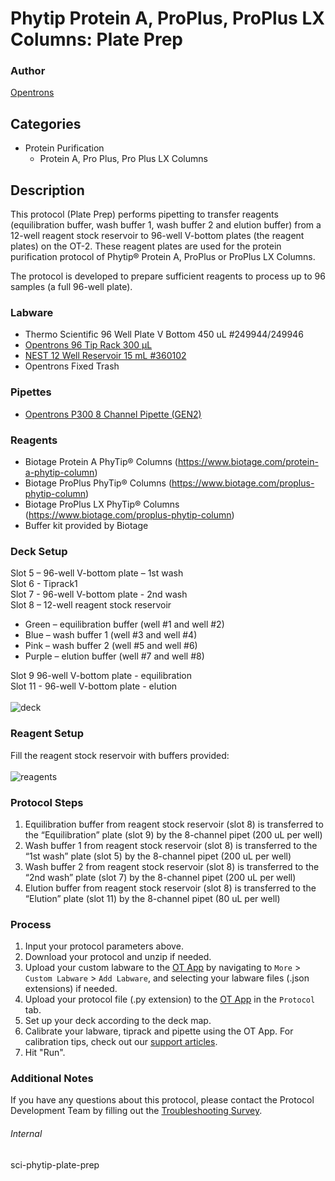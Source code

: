 # Phytip Protein A, ProPlus, ProPlus LX Columns: Plate Prep


### Author
[Opentrons](https://opentrons.com/)


## Categories
* Protein Purification
	* Protein A, Pro Plus, Pro Plus LX Columns


## Description
This protocol (Plate Prep) performs pipetting to transfer reagents (equilibration buffer, wash buffer 1, wash buffer 2 and elution buffer) from a 12-well reagent stock reservoir to 96-well V-bottom plates (the reagent plates) on the OT-2. These reagent plates are used for the protein purification protocol of Phytip® Protein A, ProPlus or ProPlus LX Columns.

The protocol is developed to prepare sufficient reagents to process up to 96 samples (a full 96-well plate).



### Labware
* Thermo Scientific 96 Well Plate V Bottom 450 uL #249944/249946
* [Opentrons 96 Tip Rack 300 µL](https://shop.opentrons.com/collections/opentrons-tips/products/opentrons-300ul-tips)
* [NEST 12 Well Reservoir 15 mL #360102](http://www.cell-nest.com/page94?_l=en&product_id=102)
* Opentrons Fixed Trash


### Pipettes
* [Opentrons P300 8 Channel Pipette (GEN2)](https://shop.opentrons.com/8-channel-electronic-pipette/)

### Reagents
* Biotage Protein A PhyTip® Columns (https://www.biotage.com/protein-a-phytip-column)
* Biotage ProPlus PhyTip® Columns (https://www.biotage.com/proplus-phytip-column)
* Biotage ProPlus LX PhyTip® Columns (https://www.biotage.com/proplus-phytip-column)
* Buffer kit provided by Biotage



### Deck Setup
Slot 5 – 96-well V-bottom plate – 1st wash</br>
Slot 6 - Tiprack1</br>
Slot 7 - 96-well V-bottom plate - 2nd wash</br>
Slot 8 – 12-well reagent stock reservoir
* Green – equilibration buffer (well #1 and well #2)
* Blue – wash buffer 1 (well #3 and well #4)
* Pink – wash buffer 2 (well #5 and well #6)
* Purple – elution buffer (well #7 and well #8)

Slot 9 96-well V-bottom plate - equilibration</br>
Slot 11 - 96-well V-bottom plate - elution</br>
</br>
![deck](https://opentrons-protocol-library-website.s3.amazonaws.com/custom-README-images/sci-phytip-plate-prep/deck.jpg)


### Reagent Setup
Fill the reagent stock reservoir with buffers provided:</br>
</br>
![reagents](https://opentrons-protocol-library-website.s3.amazonaws.com/custom-README-images/sci-phytip-plate-prep/reagents.png)


### Protocol Steps
1. Equilibration buffer from reagent stock reservoir (slot 8) is transferred to the “Equilibration” plate (slot 9) by the 8-channel pipet (200 uL per well)
2. Wash buffer 1 from reagent stock reservoir (slot 8) is transferred to the “1st wash” plate (slot 5) by the 8-channel pipet (200 uL per well)
3. Wash buffer 2 from reagent stock reservoir (slot 8) is transferred to the “2nd wash” plate (slot 7) by the 8-channel pipet (200 uL per well)
4. Elution buffer from reagent stock reservoir (slot 8) is transferred to the “Elution” plate (slot 11) by the 8-channel pipet (80 uL per well)


### Process
1. Input your protocol parameters above.
2. Download your protocol and unzip if needed.
3. Upload your custom labware to the [OT App](https://opentrons.com/ot-app) by navigating to `More` > `Custom Labware` > `Add Labware`, and selecting your labware files (.json extensions) if needed.
4. Upload your protocol file (.py extension) to the [OT App](https://opentrons.com/ot-app) in the `Protocol` tab.
5. Set up your deck according to the deck map.
6. Calibrate your labware, tiprack and pipette using the OT App. For calibration tips, check out our [support articles](https://support.opentrons.com/en/collections/1559720-guide-for-getting-started-with-the-ot-2).
7. Hit "Run".


### Additional Notes
If you have any questions about this protocol, please contact the Protocol Development Team by filling out the [Troubleshooting Survey](https://protocol-troubleshooting.paperform.co/).


###### Internal
sci-phytip-plate-prep
